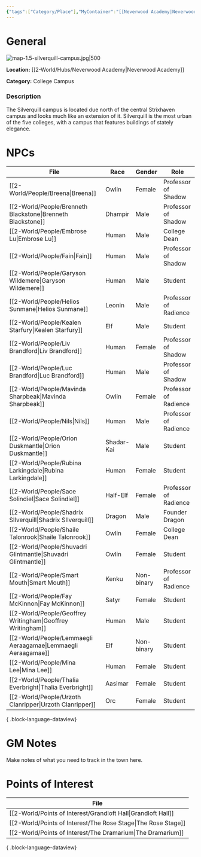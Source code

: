 ```yaml
---
{"tags":["Category/Place"],"MyContainer":"[[Neverwood Academy|Neverwood Academy]]","MyCategory":"College Campus","obsidianUIMode":"preview","image":"map-1.5-silverquill-campus.jpg","dg-publish":true,"permalink":"/2-world/places/silverquill-campus/","dgPassFrontmatter":true,"updated":"2025-09-29T14:35:58.000+01:00"}
---
```



# General

![map-1.5-silverquill-campus.jpg|500](/img/user/z_Assets/Campus%20Maps/map-1.5-silverquill-campus.jpg)

**Location:** [[2-World/Hubs/Neverwood Academy\|Neverwood Academy]]

**Category:** College Campus 

### Description
The Silverquill campus is located due north of the central Strixhaven campus and looks much like an extension of it. Silverquill is the most urban of the five colleges, with a campus that features buildings of stately elegance.

# NPCs

| File                                                             | Race       | Gender     | Role                  |
| ---------------------------------------------------------------- | ---------- | ---------- | --------------------- |
| [[2-World/People/Breena\|Breena]]                             | Owlin      | Female     | Professor of Shadow   |
| [[2-World/People/Brenneth Blackstone\|Brenneth Blackstone]]   | Dhampir    | Male       | Professor of Shadow   |
| [[2-World/People/Embrose Lu\|Embrose Lu]]                     | Human      | Male       | College Dean          |
| [[2-World/People/Fain\|Fain]]                                 | Human      | Male       | Professor of Shadow   |
| [[2-World/People/Garyson Wildemere\|Garyson Wildemere]]       | Human      | Male       | Student               |
| [[2-World/People/Helios Sunmane\|Helios Sunmane]]             | Leonin     | Male       | Professor of Radience |
| [[2-World/People/Kealen Starfury\|Kealen Starfury]]           | Elf        | Male       | Student               |
| [[2-World/People/Liv Brandford\|Liv Brandford]]               | Human      | Female     | Professor of Shadow   |
| [[2-World/People/Luc Brandford\|Luc Brandford]]               | Human      | Male       | Professor of Shadow   |
| [[2-World/People/Mavinda Sharpbeak\|Mavinda Sharpbeak]]       | Owlin      | Female     | Professor of Radience |
| [[2-World/People/Nils\|Nils]]                                 | Human      | Male       | Professor of Radience |
| [[2-World/People/Orion Duskmantle\|Orion Duskmantle]]         | Shadar-Kai | Male       | Student               |
| [[2-World/People/Rubina Larkingdale\|Rubina Larkingdale]]     | Human      | Female     | Student               |
| [[2-World/People/Sace Solindiel\|Sace Solindiel]]             | Half-Elf   | Female     | Professor of Radience |
| [[2-World/People/Shadrix SIlverquill\|Shadrix SIlverquill]]   | Dragon     | Male       | Founder Dragon        |
| [[2-World/People/Shaile Talonrook\|Shaile Talonrook]]         | Owlin      | Female     | College Dean          |
| [[2-World/People/Shuvadri Glintmantle\|Shuvadri Glintmantle]] | Owlin      | Female     | Student               |
| [[2-World/People/Smart Mouth\|Smart Mouth]]                   | Kenku      | Non-binary | Professor of Radience |
| [[2-World/People/Fay McKinnon\|Fay McKinnon]]                 | Satyr      | Female     | Student               |
| [[2-World/People/Geoffrey Writingham\|Geoffrey Writingham]]   | Human      | Male       | Student               |
| [[2-World/People/Lemmaegli Aeraagamae\|Lemmaegli Aeraagamae]] | Elf        | Non-binary | Student               |
| [[2-World/People/Mina Lee\|Mina Lee]]                         | Human      | Female     | Student               |
| [[2-World/People/Thalia Everbright\|Thalia Everbright]]       | Aasimar    | Female     | Student               |
| [[2-World/People/Urzoth Clanripper\|Urzoth Clanripper]]       | Orc        | Female     | Student               |

{ .block-language-dataview}

# GM Notes

Make notes of what you need to track in the town here. 


# Points of Interest

| File                                                             |
| ---------------------------------------------------------------- |
| [[2-World/Points of Interest/Grandloft Hall\|Grandloft Hall]] |
| [[2-World/Points of Interest/The Rose Stage\|The Rose Stage]] |
| [[2-World/Points of Interest/The Dramarium\|The Dramarium]]   |

{ .block-language-dataview}
